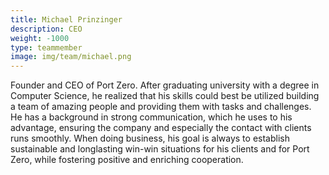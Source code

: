 ```yaml
---
title: Michael Prinzinger
description: CEO
weight: -1000
type: teammember
image: img/team/michael.png
---
```

Founder and CEO of Port Zero. After graduating university with a degree in Computer Science, he realized that his skills could best be utilized building a team of amazing people and providing them with tasks and challenges. He has a background in strong communication, which he uses to his advantage, ensuring the company and especially the contact with clients runs smoothly. When doing business, his goal is always to establish sustainable and longlasting win-win situations for his clients and for Port Zero, while fostering positive and enriching cooperation.
